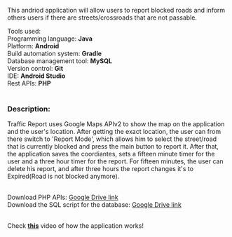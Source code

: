 This andriod application will allow users to report blocked roads and inform others users if there are streets/crossroads that are not passable.

Tools used:</br>
Programming language: <b>Java</b></br>
Platform: <b>Android</b></br>
Build automation system: <b>Gradle</b></br>
Database management tool: <b>MySQL</b></br>
Version control: <b>Git</b></br>
IDE: <b>Android Studio</b></br>
Rest APIs: <b>PHP</b></br></br>

<h3>Description:</h3>
Traffic Report uses Google Maps APIv2 to show the map on the application and the user's location. After getting the exact location, the user can from there switch to 'Report Mode', which allows him to select the street/road that is currently blocked and press the main button to report it. After that, the application saves the coordiantes, sets a fifteen minute timer for the user and a three hour timer for the report. For fifteen minutes, the user can delete his report, and after three hours the report changes it's to Expired(Road is not blocked anymore).<br/><br/>


Download PHP APIs: <a href="https://drive.google.com/open?id=0B9ukfk3DAFLDZXBtSDFjYW5xNW8">Google Drive link</a></br>
Download the SQL script for the database: <a href="https://drive.google.com/open?id=0B9ukfk3DAFLDdWtEOWV3N0ZabGc">Google Drive link</a></br></br>

Check <a href="https://drive.google.com/open?id=0B9ukfk3DAFLDTm9PSjV1RjRMaVU"><b>this</b></a> video of how the application works!</br>
